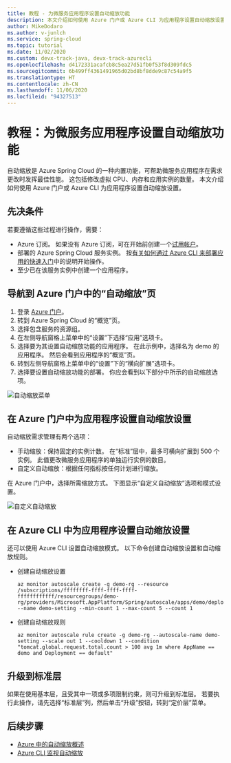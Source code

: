 ```yaml
---
title: 教程 - 为微服务应用程序设置自动缩放功能
description: 本文介绍如何使用 Azure 门户或 Azure CLI 为应用程序设置自动缩放设置。
author: MikeDodaro
ms.author: v-junlch
ms.service: spring-cloud
ms.topic: tutorial
ms.date: 11/02/2020
ms.custom: devx-track-java, devx-track-azurecli
ms.openlocfilehash: d4172331acafcb8c5ea27d51fb0f53f8d309fdc5
ms.sourcegitcommit: 6b499ff4361491965d02bd8bf8dde9c87c54a9f5
ms.translationtype: HT
ms.contentlocale: zh-CN
ms.lasthandoff: 11/06/2020
ms.locfileid: "94327513"
---
```

# <a name="tutorial-set-up-autoscale-for-microservice-applications"></a>教程：为微服务应用程序设置自动缩放功能

自动缩放是 Azure Spring Cloud 的一种内置功能，可帮助微服务应用程序在需求更改时发挥最佳性能。 这包括修改虚拟 CPU、内存和应用实例的数量。 本文介绍如何使用 Azure 门户或 Azure CLI 为应用程序设置自动缩放设置。

## <a name="prerequisites"></a>先决条件

若要遵循这些过程进行操作，需要：

* Azure 订阅。 如果没有 Azure 订阅，可在开始前创建一个[试用帐户](https://www.azure.cn/pricing/1rmb-trial)。
* 部署的 Azure Spring Cloud 服务实例。 按[有关如何通过 Azure CLI 来部署应用的快速入门](./spring-cloud-quickstart.md)中的说明开始操作。
* 至少已在该服务实例中创建一个应用程序。

## <a name="navigate-to-the-autoscale-page-in-the-azure-portal"></a>导航到 Azure 门户中的“自动缩放”页

1. 登录 [Azure 门户](https://portal.azure.cn/)。
2. 转到 Azure Spring Cloud 的“概览”页。
3. 选择包含服务的资源组。
4. 在左侧导航窗格上菜单中的“设置”下选择“应用”选项卡。 
5. 选择要为其设置自动缩放功能的应用程序。 在此示例中，选择名为 demo 的应用程序。 然后会看到应用程序的“概览”页。
6. 转到左侧导航窗格上菜单中的“设置”下的“横向扩展”选项卡。 
7. 选择要设置自动缩放功能的部署。 你应会看到以下部分中所示的自动缩放选项。


![自动缩放菜单](./media/spring-cloud-autoscale/autoscale-menu.png)

## <a name="set-up-autoscale-settings-for-your-application-in-the-azure-portal"></a>在 Azure 门户中为应用程序设置自动缩放设置

自动缩放需求管理有两个选项：

* 手动缩放：保持固定的实例计数。 在“标准”层中，最多可横向扩展到 500 个实例。 此值更改微服务应用程序的单独运行实例的数目。
* 自定义自动缩放：根据任何指标按任何计划进行缩放。

在 Azure 门户中，选择所需缩放方式。  下图显示“自定义自动缩放”选项和模式设置。

![自定义自动缩放](./media/spring-cloud-autoscale/custom-autoscale.png)

## <a name="set-up-autoscale-settings-for-your-application-in-azure-cli"></a>在 Azure CLI 中为应用程序设置自动缩放设置
还可以使用 Azure CLI 设置自动缩放模式。  以下命令创建自动缩放设置和自动缩放规则。

* 创建自动缩放设置
  ```
  az monitor autoscale create -g demo-rg --resource /subscriptions/ffffffff-ffff-ffff-ffff-ffffffffffff/resourcegroups/demo-rg/providers/Microsoft.AppPlatform/Spring/autoscale/apps/demo/deployments/default --name demo-setting --min-count 1 --max-count 5 --count 1
  ```
* 创建自动缩放规则
  ```
  az monitor autoscale rule create -g demo-rg --autoscale-name demo-setting --scale out 1 --cooldown 1 --condition "tomcat.global.request.total.count > 100 avg 1m where AppName == demo and Deployment == default"
  ```

## <a name="upgrade-to-the-standard-tier"></a>升级到标准层

如果在使用基本层，且受其中一项或多项限制约束，则可升级到标准层。 若要执行此操作，请先选择“标准层”列，然后单击“升级”按钮，转到“定价层”菜单。

## <a name="next-steps"></a>后续步骤

* [Azure 中的自动缩放概述](../azure-monitor/platform/autoscale-overview.md)
* [Azure CLI 监视自动缩放](/cli/monitor/autoscale?preserve-view=true&view=azure-cli-latest)

